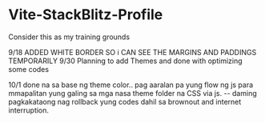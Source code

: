 # Vite-StackBlitz-Profile
Consider this as my training grounds


9/18 ADDED WHITE BORDER SO i CAN SEE THE MARGINS AND PADDINGS TEMPORARILY
9/30 Planning to add Themes and done with optimizing some codes

10/1 done na sa base ng theme color.. pag aaralan pa yung flow ng js para mmapalitan yung  <link rel="stylesheet" id="themesheet" href="CSS/Themes/default.css" /> galing sa mga nasa theme folder na CSS via js.
-- daming pagkakataong nag rollback yung codes dahil sa brownout and internet interruption.
